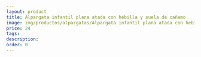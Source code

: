```yaml
---
layout: product
title: Alpargata infantil plana atada con hebilla y suela de cañamo 
image: img/productos/alpargatas/Alpargata infantil plana atada con hebilla y suela de cañamo =24.webp
price: 24
tags: 
description: 
order: 0
---
```

